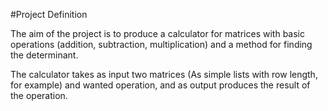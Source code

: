 

#Project Definition

The aim of the project is to produce a calculator for matrices with basic operations (addition, subtraction, multiplication) and a method for finding the determinant.

The calculator takes as input two matrices (As simple lists with row length, for example) and wanted operation, and as output produces the result of the operation.
